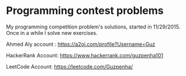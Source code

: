 # Programming contest problems
My programming competition problem's solutions, started in 11/29/2015.
Once in a while I solve new exercises.

Ahmed Aly account : https://a2oj.com/profile?Username=Guz

HackerRank Account: https://www.hackerrank.com/guzpenha101

LeetCode Account: https://leetcode.com/Guzpenha/
